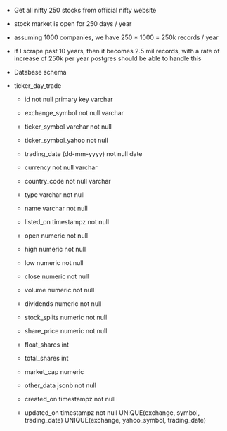 - Get all nifty 250 stocks from official nifty website

- stock market is open for 250 days / year
- assuming 1000 companies, we have 250 * 1000 = 250k records / year
- if I scrape past 10 years, then it becomes 2.5 mil records, with a rate of increase of 250k per year
  postgres should be able to handle this

- Database schema
- ticker_day_trade
  - id  not null primary key varchar
  - exchange_symbol  not null varchar
  - ticker_symbol  varchar not null
  - ticker_symbol_yahoo  not null
  - trading_date (dd-mm-yyyy)  not null date
  - currency  not null varchar
  - country_code  not null varchar
  - type  varchar not null
  - name  varchar not null
  - listed_on  timestampz not null

  - open  numeric not null
  - high  numeric not null
  - low  numeric not null
  - close  numeric not null
  - volume  numeric not null
  - dividends  numeric not null
  - stock_splits  numeric not null
  
  - share_price  numeric not null
  - float_shares  int
  - total_shares  int
  - market_cap  numeric
  
  - other_data  jsonb not null
  - created_on timestampz not null
  - updated_on timestampz not null
UNIQUE(exchange, symbol, trading_date)
UNIQUE(exchange, yahoo_symbol, trading_date)
  